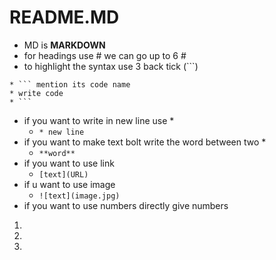 # README.MD
* MD is **MARKDOWN**
* for headings use # we can go up to 6 #
* to highlight the syntax use 3 back tick (```)
```
* ``` mention its code name
* write code 
* ```
```
* if you want to write in new line use *
   *  `` * new line ``
* if you want to make text bolt write the word between two *
   *  `` **word** ``
* if you want to use link 
   *  ``` [text](URL) ```
* if u want to use image 
   *  ```![text](image.jpg) ```
* if you want to use numbers directly give numbers
1.
2.
3.
